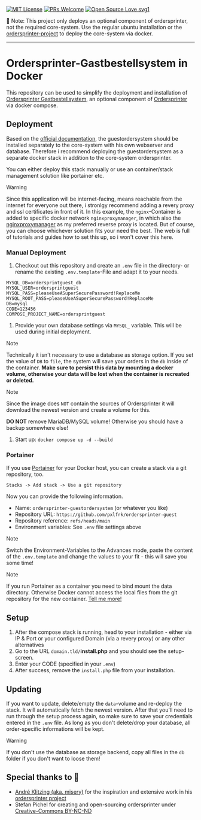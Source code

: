 [![MIT License](https://img.shields.io/badge/license-MIT-blue.svg)](https://github.com/misery/ordersprinter/blob/main/LICENSE)
[![PRs Welcome](https://img.shields.io/badge/PRs-welcome-brightgreen.svg?style=flat-square)](http://makeapullrequest.com)
[![Open Source Love svg1](https://badges.frapsoft.com/os/v1/open-source.svg?v=103)](https://github.com/ellerbrock/open-source-badges/)

📢 Note: This project only deploys an optional component of ordersprinter, not the required core-system. Use the regular ubuntu installation or the [ordersprinter-project](https://github.com/misery/ordersprinter) to deploy the core-system via docker.

---

# Ordersprinter-Gastbestellsystem in Docker

This repository can be used to simplify the deployment and installation of [Ordersprinter Gastbestellsystem](https://www.ordersprinter.de/gastbestellung.php), an optional component of [Ordersprinter ](https://www.ordersprinter.de) via docker compose.

## Deployment

Based on the [official documentation](https://www.ordersprinter.de/gastbestellung.php), the guestordersystem should be installed separately to the core-system with his own webserver and database. Therefore i recommend deploying the guestordersystem as a separate docker stack in addition to the core-system ordersprinter.

You can either deploy this stack manually or use an container/stack management solution like portainer etc.

> [!WARNING]  
> Since this application will be internet-facing, means reachable from the internet for everyone out there, i stronlgy recommend adding a revery proxy and ssl certificates in front of it. In this example, the `nginx`-Container is added to specific docker network `nginxproxymanager`, in which also the [nginxproxymanager](https://nginxproxymanager.com/) as my preferred reverse proxy is located. But of course, you can choose whichever solution fits your need the best. The web is full of tutorials and guides how to set this up, so i won't cover this here.

### Manual Deployment

1. Checkout out this repository and create an `.env` file in the directory- or rename the existing `.env.template`-File and adapt it to your needs.

``` env
MYSQL_DB=ordersprintguest_db
MYSQL_USER=ordersprintguest
MYSQL_PASS=pleaseUseASuperSecurePassword!ReplaceMe
MYSQL_ROOT_PASS=pleaseUseASuperSecurePassword!ReplaceMe
DB=mysql
CODE=123456
COMPOSE_PROJECT_NAME=ordersprintguest
```

1. Provide your own database settings via ``MYSQL_`` variable. This will be used during initial deployment.

> [!NOTE]  
> Technically it isn't necessary to use a database as storage option. If you set the value of `DB` to `file`, the system will save your orders in the `db` inside of the container. **Make sure to persist this data by mounting a docker volume, otherwise your data will be lost when the container is recreated or deleted.**

> [!NOTE]  
> Since the image does ``NOT`` contain the sources of Ordersprinter it will download the newest version and create a volume for this.

**DO NOT** remove MariaDB/MySQL volume! Otherwise you should have a backup somewhere else!

1. Start up: ``docker compose up -d --build``

### Portainer

If you use [Portainer](https://github.com/portainer/portainer) for your Docker host, you can create a stack via a git repository, too.

``Stacks -> Add stack -> Use a git repository``

Now you can provide the following information.

- Name: `ordersprinter-guestordersystem` (or whatever you like)
- Repository URL: `https://github.com/pxlfrk/ordersprinter-guest`
- Repository reference: `refs/heads/main`
- Environment variables: See ``.env`` file settings above

> [!NOTE]  
> Switch the Environment-Variables to the Advances mode, paste the content of the `.env.template` and change the values to your fit - this will save you some time!

> [!NOTE]  
> If you run Portainer as a container you need to bind mount the data directory.
> Otherwise Docker cannot access the local files from the git repository for the new container.
> [Tell me more!](https://github.com/misery/ordersprinter#portainer-as-container)

## Setup

1. After the compose stack is running, head to your installation - either via IP & Port or your configured Domain (via a revery proxy) or any other alternatives
1. Go to the URL `domain.tld/`**install.php** and you should see the setup-screen.
1. Enter your CODE (specified in your `.env`)
1. After success, remove the `install.php` file from your installation.

## Updating

If you want to update, delete/empty the `data`-volume and re-deploy the stack. It will automatically
fetch the newest version. After that you'll need to run through the setup process again, so make sure to save your credentials entered in the `.env` file.
As long as you don't delete/drop your database, all order-specific informations will be kept.

> [!WARNING]  
> If you don't use the database as storage backend, copy all files in the `db` folder if you don't want to loose them!

## Special thanks to 🎉

- [André Klitzing (aka. misery)](https://github.com/misery/) for the inspiration and extensive work in his [ordersprinter project](https://github.com/misery/ordersprinter)
- Stefan Pichel for creating and open-sourcing ordersprinter under [Creative-Commons BY-NC-ND](https://www.ordersprinter.de/lizenz_en.php)
